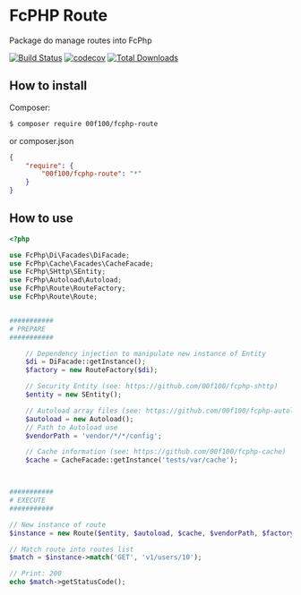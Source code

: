 # FcPHP Route

Package do manage routes into FcPhp

[![Build Status](https://travis-ci.org/00F100/fcphp-route.svg?branch=master)](https://travis-ci.org/00F100/fcphp-route) [![codecov](https://codecov.io/gh/00F100/fcphp-route/branch/master/graph/badge.svg)](https://codecov.io/gh/00F100/fcphp-route) [![Total Downloads](https://poser.pugx.org/00F100/fcphp-route/downloads)](https://packagist.org/packages/00F100/fcphp-route)

## How to install

Composer:
```sh
$ composer require 00f100/fcphp-route
```

or composer.json
```json
{
    "require": {
        "00f100/fcphp-route": "*"
    }
}
```

## How to use

```php
<?php

use FcPhp\Di\Facades\DiFacade;
use FcPhp\Cache\Facades\CacheFacade;
use FcPhp\SHttp\SEntity;
use FcPhp\Autoload\Autoload;
use FcPhp\Route\RouteFactory;
use FcPhp\Route\Route;


###########
# PREPARE
###########

    // Dependency injection to manipulate new instance of Entity
    $di = DiFacade::getInstance();
    $factory = new RouteFactory($di);

    // Security Entity (see: https://github.com/00f100/fcphp-shttp)
    $entity = new SEntity();

    // Autoload array files (see: https://github.com/00f100/fcphp-autoload)
    $autoload = new Autoload();
    // Path to Autoload use
    $vendorPath = 'vendor/*/*/config';

    // Cache information (see: https://github.com/00f100/fcphp-cache)
    $cache = CacheFacade::getInstance('tests/var/cache');



###########
# EXECUTE
###########

// New instance of route
$instance = new Route($entity, $autoload, $cache, $vendorPath, $factory);

// Match route into routes list
$match = $instance->match('GET', 'v1/users/10');

// Print: 200
echo $match->getStatusCode();
```